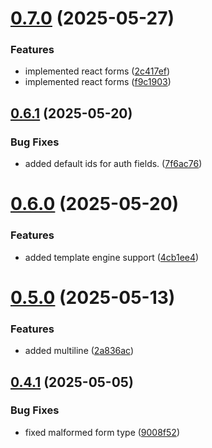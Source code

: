 # [0.7.0](https://github.com/juicycleff/smartform/compare/v0.6.1...v0.7.0) (2025-05-27)


### Features

* implemented react forms ([2c417ef](https://github.com/juicycleff/smartform/commit/2c417ef29ddabfb6dd8cde8517437f3d9bf58feb))
* implemented react forms ([f9c1903](https://github.com/juicycleff/smartform/commit/f9c19033a1cc1e3b5a34ab771164f916ec24c904))



## [0.6.1](https://github.com/juicycleff/smartform/compare/v0.6.0...v0.6.1) (2025-05-20)


### Bug Fixes

* added default ids for auth fields. ([7f6ac76](https://github.com/juicycleff/smartform/commit/7f6ac761e1a029b8bed9cdac1d9e280eef05552a))



# [0.6.0](https://github.com/juicycleff/smartform/compare/v0.5.0...v0.6.0) (2025-05-20)


### Features

* added template engine support ([4cb1ee4](https://github.com/juicycleff/smartform/commit/4cb1ee429667dea503ebf1cbf4ea06a5974c848d))



# [0.5.0](https://github.com/juicycleff/smartform/compare/v0.4.1...v0.5.0) (2025-05-13)


### Features

* added multiline ([2a836ac](https://github.com/juicycleff/smartform/commit/2a836ac799967bdaf9e08f1ccdddd8de44e9f266))



## [0.4.1](https://github.com/juicycleff/smartform/compare/v0.4.0...v0.4.1) (2025-05-05)


### Bug Fixes

* fixed malformed form type ([9008f52](https://github.com/juicycleff/smartform/commit/9008f52f05e10d74690fd0d22026b7957c93b2bf))




